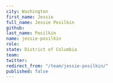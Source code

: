 ```yaml
---
city: Washington
first_name: Jessie
full_name: Jessie Posilkin
github: 
last_name: Posilkin
name: jessie-posilkin
role: 
state: District of Columbia
team: 
twitter: 
redirect_from: "/team/jessie-posilkin/"
published: false
---
```


